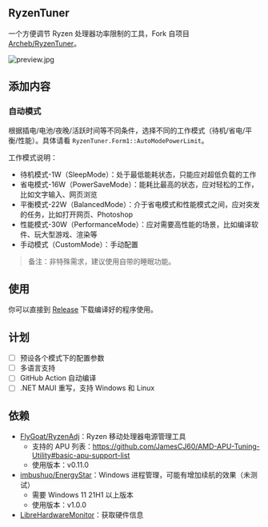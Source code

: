 ## RyzenTuner

一个方便调节 Ryzen 处理器功率限制的工具，Fork 自项目 [Archeb/RyzenTuner](https://github.com/Archeb/RyzenTuner)。

![preview.jpg](https://s2.loli.net/2022/08/08/94YopjVSXyQNFt8.jpg)

## 添加内容

### 自动模式

根据插电/电池/夜晚/活跃时间等不同条件，选择不同的工作模式（待机/省电/平衡/性能）。具体请看 `RyzenTuner.Form1::AutoModePowerLimit`。

工作模式说明：

* 待机模式-1W（SleepMode）：处于最低能耗状态，只能应对超低负载的工作
* 省电模式-16W（PowerSaveMode）：能耗比最高的状态，应对轻松的工作，比如文字输入、网页浏览
* 平衡模式-22W（BalancedMode）：介于省电模式和性能模式之间，应对突发的任务，比如打开网页、Photoshop
* 性能模式-30W（PerformanceMode）：应对需要高性能的场景，比如编译软件、玩大型游戏、渲染等
* 手动模式（CustomMode）：手动配置


> 备注：非特殊需求，建议使用自带的睡眠功能。

## 使用

你可以直接到 [Release](https://github.com/zqhong/RyzenTuner/releases) 下载编译好的程序使用。

## 计划

- [ ] 预设各个模式下的配置参数
- [ ] 多语言支持
- [ ] GitHub Action 自动编译
- [ ] .NET MAUI 重写，支持 Windows 和 Linux

## 依赖

* [FlyGoat/RyzenAdj](https://github.com/FlyGoat/RyzenAdj)：Ryzen 移动处理器电源管理工具
  * 支持的 APU 列表：https://github.com/JamesCJ60/AMD-APU-Tuning-Utility#basic-apu-support-list
  * 使用版本：v0.11.0
* [imbushuo/EnergyStar](https://github.com/imbushuo/EnergyStar)：Windows 进程管理，可能有增加续航的效果（未测试）
    * 需要 Windows 11 21H1 以上版本
  * 使用版本：v1.0.0
* [LibreHardwareMonitor](https://github.com/LibreHardwareMonitor/LibreHardwareMonitor)：获取硬件信息
